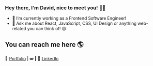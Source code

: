 ### Hey there, I'm David, nice to meet you! 👋🏻

- 🔭 I’m currently working as a Frontend Software Engineer!
- 💬 Ask me about React, JavaScript, CSS, UI Design or anything web-related you can think of! 😄

## You can reach me here 🌎
🏡 [Portfolio][website] **| or |** 
👔 [LinkedIn][linkedin]


[website]: https://www.davidhaz.com/
[linkedin]: https://www.linkedin.com/in/david-haz/
[adobe]: https://adobe.com
[react]: http://reactjs.org
[gatsby]: https://gatsbyjs.org
[styled]: https://styled-components.com
[jamstack]: https://jamstack.org
[murphee]: https://murphee.netlify.app
[svelte]: https://svelte.dev
[tailwind]: https://tailwindcss.com
[twitch]: https://twitch.tv/bradgarropy
[instagram]: https://instagram.com/bradgarropy
